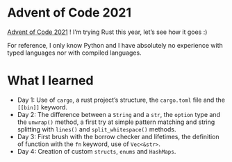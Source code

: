 # Advent of Code 2021

[Advent of Code 2021](https://adventofcode.com/2021) !
I’m trying Rust this year, let’s see how it goes :)

For reference, I only know Python and I have absolutely no experience with typed languages nor with compiled languages.

# What I learned

- Day 1: Use of `cargo`, a rust project’s structure, the `cargo.toml` file and the `[[bin]]` keyword.
- Day 2: The difference between a `String` and a `str`, the `option` type and the `unwrap()` method, a first try at simple pattern matching and string splitting with `lines()` and `split_whitespace()` methods.
- Day 3: First brush with the borrow checker and lifetimes, the definition of function with the `fn` keyword, use of `Vec<&str>`.
- Day 4: Creation of custom `structs`, `enums` and `HashMaps`.
